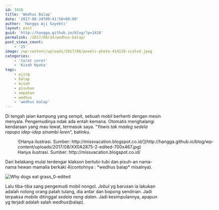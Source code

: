 ```yaml
---
id: 3416
title: 'Wedhus Balap'
date: '2017-08-24T09:41:50+00:00'
author: 'Hangga Aji Sayekti'
layout: post
guid: 'http://hangga.github.io/blog/?p=3416'
permalink: /2017/08/24/wedhus-balap/
post_views_count:
    - '25'
image: /wp-content/uploads/2017/08/pexels-photo-414128-scaled.jpeg
categories:
    - 'Corat coret'
    - 'Kisah Nyata'
tags:
    - ajing
    - balap
    - misuh
    - pisuhan
    - umpatan
    - wedhus
    - 'wedhus balap'
---
```


<span data-reactid=".0.1.1.1.1.1.0.0.0.0:$1251112.0.1.0.5.0.0.2.0.1.0.0">Di tengah jalan kampung yang sempit, sebuah mobil berhenti dengan mesin menyala. Pengemudinya ndak ada entah kemana. Otomatis menghalangi kendaraan yang mau lewat, termasuk saya. “*Yawis tak madeg sedela rapopo idep-idep sinambi leren*“, batinku. </span>

<figure aria-describedby="caption-attachment-3445" class="wp-caption aligncenter" id="attachment_3445" style="width: 700px">![Hanya ilustrasi. Sumber: http://missvacation.blogspot.co.id/](http://hangga.github.io/blog/wp-content/uploads/2017/08/XX0A2875-2-edited-700x467.jpg)<figcaption class="wp-caption-text" id="caption-attachment-3445">Hanya ilustrasi. Sumber: http://missvacation.blogspot.co.id/</figcaption></figure><span data-reactid=".0.1.1.1.1.1.0.0.0.0:$1251112.0.1.0.5.0.0.2.0.1.0.2">Dari belakang mulai terdengar klakson bertubi-tubi dan pisuh-an nama-nama hewan mamalia berkaki 4(contohnya : *wedhus balap* misalnya).</span>

![Why dogs eat grass_0-edited](http://hangga.github.io/blog/wp-content/uploads/2017/08/Why-dogs-eat-grass_0-edited-700x414.jpg)

<span data-reactid=".0.1.1.1.1.1.0.0.0.0:$1251112.0.1.0.5.0.0.2.0.1.0.4">Lalu tiba-tiba sang pengemudi mobil nongol. *Jebul* yg barusan ia lakukan adalah nolong orang patah tulang, dia antar dan bopong sendirian. Jadi terpaksa *mobile* ditinggal *sedela neng dalan*. Jadi kesimpulannya, apapun yg terjadi adalah salah wedhus(balap).</span>